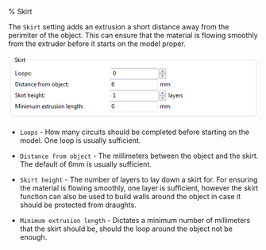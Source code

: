 % Skirt

The `Skirt` setting adds an extrusion a short distance away from the
perimiter of the object. This can ensure that the material is flowing
smoothly from the extruder before it starts on the model proper.

 ![Skirt settings.](images/skirt_settings.png "fig:")


-   `Loops` - How many circuits should be completed before starting on
    the model. One loop is usually sufficient.

-   `Distance from object` - The millimeters between the object and the
    skirt. The default of 6mm is usually sufficient.

-   `Skirt height` - The number of layers to lay down a skirt for. For
    ensuring the material is flowing smoothly, one layer is sufficient,
    however the skirt function can also be used to build walls around
    the object in case it should be protected from draughts.

-   `Minimum extrusion length` - Dictates a minimum number of
    millimeters that the skirt should be, should the loop around the
    object not be enough.


